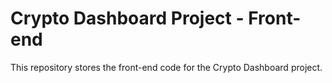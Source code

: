 # Crypto Dashboard Project - Front-end

This repository stores the front-end code for the Crypto Dashboard project.

